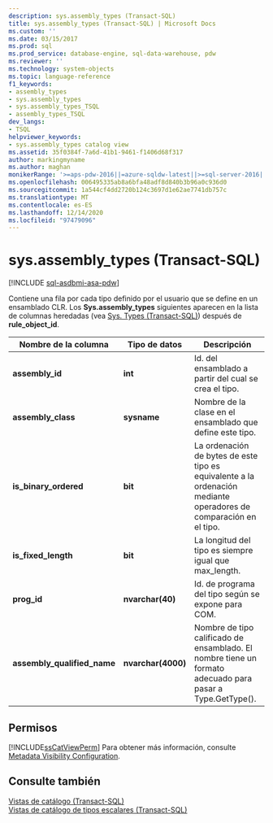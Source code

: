 ```yaml
---
description: sys.assembly_types (Transact-SQL)
title: sys.assembly_types (Transact-SQL) | Microsoft Docs
ms.custom: ''
ms.date: 03/15/2017
ms.prod: sql
ms.prod_service: database-engine, sql-data-warehouse, pdw
ms.reviewer: ''
ms.technology: system-objects
ms.topic: language-reference
f1_keywords:
- assembly_types
- sys.assembly_types
- sys.assembly_types_TSQL
- assembly_types_TSQL
dev_langs:
- TSQL
helpviewer_keywords:
- sys.assembly_types catalog view
ms.assetid: 35f0384f-7a6d-41b1-9461-f1406d68f317
author: markingmyname
ms.author: maghan
monikerRange: '>=aps-pdw-2016||=azure-sqldw-latest||>=sql-server-2016||>=sql-server-linux-2017||=azuresqldb-mi-current'
ms.openlocfilehash: 006495335ab8a6bfa48adf8d840b3b96a0c936d0
ms.sourcegitcommit: 1a544cf4dd2720b124c3697d1e62ae7741db757c
ms.translationtype: MT
ms.contentlocale: es-ES
ms.lasthandoff: 12/14/2020
ms.locfileid: "97479096"
---
```

# <a name="sysassembly_types-transact-sql"></a>sys.assembly_types (Transact-SQL)
[!INCLUDE [sql-asdbmi-asa-pdw](../../includes/applies-to-version/sql-asdbmi-asa-pdw.md)]

  Contiene una fila por cada tipo definido por el usuario que se define en un ensamblado CLR. Los **Sys.assembly_types** siguientes aparecen en la lista de columnas heredadas (vea [Sys. Types &#40;Transact-SQL&#41;](../../relational-databases/system-catalog-views/sys-types-transact-sql.md)) después de **rule_object_id**.  
  
|Nombre de la columna|Tipo de datos|Descripción|  
|-----------------|---------------|-----------------|  
|**assembly_id**|**int**|Id. del ensamblado a partir del cual se crea el tipo.|  
|**assembly_class**|**sysname**|Nombre de la clase en el ensamblado que define este tipo.|  
|**is_binary_ordered**|**bit**|La ordenación de bytes de este tipo es equivalente a la ordenación mediante operadores de comparación en el tipo.|  
|**is_fixed_length**|**bit**|La longitud del tipo es siempre igual que max_length.|  
|**prog_id**|**nvarchar(40)**|Id. de programa del tipo según se expone para COM.|  
|**assembly_qualified_name**|**nvarchar(4000)**|Nombre de tipo calificado de ensamblado. El nombre tiene un formato adecuado para pasar a Type.GetType().|  
  
## <a name="permissions"></a>Permisos  
 [!INCLUDE[ssCatViewPerm](../../includes/sscatviewperm-md.md)] Para obtener más información, consulte [Metadata Visibility Configuration](../../relational-databases/security/metadata-visibility-configuration.md).  
  
## <a name="see-also"></a>Consulte también  
 [Vistas de catálogo &#40;Transact-SQL&#41;](../../relational-databases/system-catalog-views/catalog-views-transact-sql.md)   
 [Vistas de catálogo de tipos escalares &#40;Transact-SQL&#41;](../../relational-databases/system-catalog-views/scalar-types-catalog-views-transact-sql.md)  
  
  
